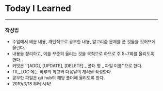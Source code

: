 # Today I Learned

------

### 작성법

- 수업에서 배운 내용, 개인적으로 공부한 내용, 알고리즘 문제를 푼 것들을 깃허브에 올린다.
- 내용을 정리하고, 이를 꾸준히 올리는 것을 목적으로 하므로 주 5~7회를 올리도록 한다.
- 커밋은 ''[ADD], [UPDATE], [DELETE]  _ 폴더 명 _ 파일 이름''으로 한다.
- TIL_LOG 에는 하루의 회고와 다음날의 계획을 작성한다.
- 공부한 파일은 git hub의 해당 폴더에 올리도록 한다.
- 2019/3/18 부터 시작!